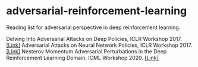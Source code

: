 # adversarial-reinforcement-learning

Reading list for adversarial perspective in deep reinforcement learning.

Delving Into Adversarial Attacks on Deep Policies, ICLR Workshop 2017. [[Link]](https://arxiv.org/abs/1705.06452)
Adversarial Attacks on Neural Network Policies, ICLR Workshop 2017. [[Link]](https://openreview.net/pdf?id=ryvlRyBKl)
Nesterov Momentum Adversarial Perturbations in the Deep Reinforcement Learning Domain, ICML Workshop 2020. [[Link]](https://biases-invariances-generalization.github.io/pdf/big_33.pdf)
